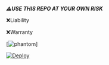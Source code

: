 

***⚠️USE THIS REPO AT YOUR OWN RISK***


 ❌Liability



 ❌Warranty


 
 





[![phantom](https://telegra.ph/file/e4a66645290b012ec1730.jpg)]





[![Deploy](https://www.herokucdn.com/deploy/button.svg)](https://heroku.com/deploy?template=https://github.com/SHER311/phantom.git)

